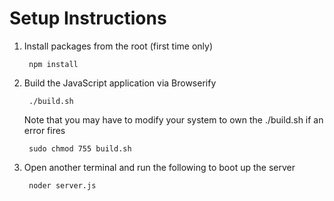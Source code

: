 Setup Instructions
===========

1. Install packages from the root (first time only)

        npm install

2. Build the JavaScript application via Browserify

        ./build.sh

    Note that you may have to modify your system to own the ./build.sh if an error fires
    
        sudo chmod 755 build.sh

3. Open another terminal and run the following to boot up the server

        noder server.js